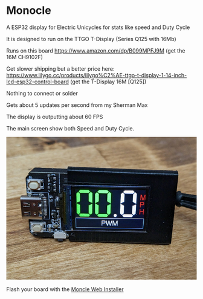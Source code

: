 # Monocle
A ESP32 display for Electric Unicycles for stats like speed and Duty Cycle

It is designed to run on the TTGO T-Display (Series	Q125 with 16Mb)
 

Runs on this board
https://www.amazon.com/dp/B099MPFJ9M (get the 16M CH9102F)

Get slower shipping but a better price here:
https://www.lilygo.cc/products/lilygo%C2%AE-ttgo-t-display-1-14-inch-lcd-esp32-control-board (get the T-Display 16M [Q125])


Nothing to connect or solder
 
Gets about 5 updates per second from my Sherman Max

The display is outputting about 60 FPS

The main screen show both Speed and Duty Cycle.

![interface](images/interface.jpg)


Flash your board with the [Moncle Web Installer](https://mac-o-war.github.io/Monocle/flash.html)
